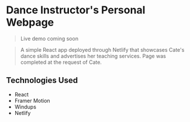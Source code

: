 # Dance Instructor's Personal Webpage
> Live demo coming soon

> A simple React app deployed through Netlify that showcases Cate's dance skills and advertises her teaching services. Page was completed at the request of Cate.


## Technologies Used
- React
- Framer Motion
- Windups
- Netlify